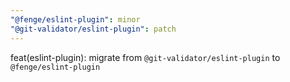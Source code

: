 ```yaml
---
"@fenge/eslint-plugin": minor
"@git-validator/eslint-plugin": patch
---
```


feat(eslint-plugin): migrate from `@git-validator/eslint-plugin` to `@fenge/eslint-plugin`
